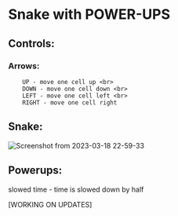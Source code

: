 # Snake with POWER-UPS

## Controls:
### Arrows: 
        UP - move one cell up <br>
        DOWN - move one cell down <br>
        LEFT - move one cell left <br>
        RIGHT - move one cell right
## Snake:
![Screenshot from 2023-03-18 22-59-33](https://user-images.githubusercontent.com/99143914/226139733-5127c0bf-1e16-437e-94c4-160f5858ad68.png)
## Powerups:
slowed time - time is slowed down by half

[WORKING ON UPDATES]
